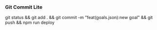 ### Git Commit Lite

git status && git add . && git commit -m "feat(goals.json):new goal" && git push && npm run deploy


